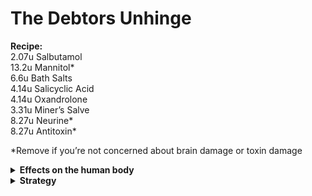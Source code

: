 # The Debtors Unhinge

**Recipe:**\
2.07u Salbutamol\
13.2u Mannitol\*\
6.6u Bath Salts\
4.14u Salicyclic Acid\
4.14u Oxandrolone\
3.31u Miner’s Salve\
8.27u Neurine\*\
8.27u Antitoxin\*

\*Remove if you’re not concerned about brain damage or toxin damage

<details>

<summary><strong>Effects on the human body</strong></summary>

**Salbumatol**: _Quickly heals 6 oxy damage per second_.

**Mannitol**: _Quickly heals brain damage._

**Bath Salts**: _Makes the subject nearly impervious to stuns, and gives psychotic brawling._

**Salicyclic Acid**: _Quickly heals 6 brute damage per second._

**Oxandrolone**: _Quickly heals 6 burn damage per second._

**Miner’s Salve**: _Makes the subject unable to feel pain, and heals slowly._

**Neurine**: _Cures brain traumas and reforms damaged brain connections._

**Antitoxin**: _Quickly heals 6 toxin damage per second_

</details>

<details>

<summary><strong>Strategy</strong></summary>

Implant pills in teeth, activate for 41.4 seconds of pure strength.

After 41.4 seconds, take another pill.

This will ensure no addictions/overdoses.

Do note that your brain activity will probably drop after intake, so make sure to grab some extra mannitol if you plan on popping a few of ‘em.

</details>
